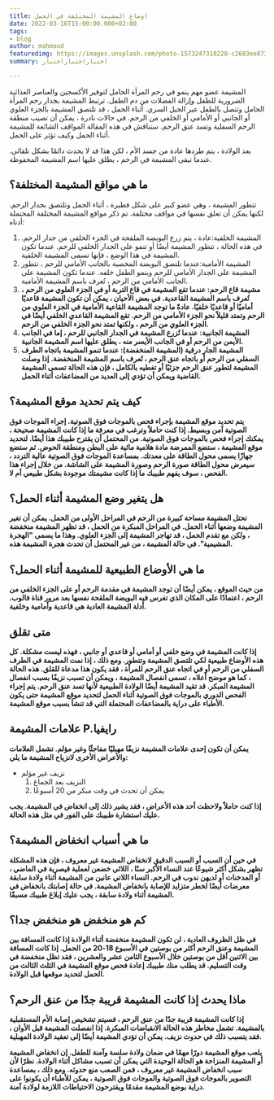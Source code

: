 ```yaml
---
title: اوضاع المشيمة المختلفة في الحمل
date: 2022-03-16T15:00:00.000+02:00
tags:
- blog
author: mahmoud
featuredimg: https://images.unsplash.com/photo-1573247318220-c2683ee87351?ixlib=rb-1.2.1&auto=format&fit=crop&w=500&q=60
summary: اختباراختباراختبار

---
```

المشيمة عضو مهم ينمو في رحم المرأة الحامل لتوفير الأكسجين والعناصر الغذائية الضرورية للطفل وإزالة الفضلات من دم الطفل. ترتبط المشيمة بجدار رحم المرأة الحامل وتتصل بالطفل عبر الحبل السري. أثناء الحمل ، قد تلتصق المشيمة بالجزء العلوي أو الجانبي أو الأمامي أو الخلفي من الرحم. في حالات نادرة ، يمكن أن تصيب منطقة الرحم السفلية وتسد عنق الرحم. سنناقش في هذه المقالة المواقف الشائعة للمشيمة أثناء الحمل وكيف تؤثر على الحمل.

بعد الولادة ، يتم طردها عادة من جسد الأم ، لكن هذا قد لا يحدث دائمًا بشكل تلقائي. عندما تبقى المشيمة في الرحم ، يطلق عليها اسم المشيمة المحفوظة.

## ما هي مواقع المشيمة المختلفة؟

تتطور المشيمة ، وهي عضو كبير على شكل فطيرة ، أثناء الحمل وتلتصق بجدار الرحم. لكنها يمكن أن تعلق نفسها في مواقف مختلفة. تم ذكر مواقع المشيمة المختلفة المحتملة أدناه:

1. المشيمة الخلفية:عادة ، يتم زرع البويضة الملقحة في الجزء الخلفي من جدار الرحم. في هذه الحالة ، تتطور المشيمة أيضًا أو تنمو على الجدار الخلفي للرحم. عندما تكون المشيمة في هذا الوضع ، فإنها تسمى المشيمة الخلفية.
2. المشيمة الأمامية:عندما تلتصق البويضة المخصبة بالجانب الأمامي للرحم ، تتطور المشيمة على الجدار الأمامي للرحم وينمو الطفل خلفه. عندما تكون المشيمة على الجانب الأمامي من الرحم ، تُعرف باسم المشيمة الأمامية.
3. **مشيمة قاع الرحم: عندما تقع المشيمة في قاع التربة أو في الجزء العلوي من الرحم ، تُعرف باسم المشيمة القاعدية. في بعض الأحيان ، يمكن أن تكون المشيمة قاعديًا أماميًا أو قاعديًا خلفيًا. عادةً ما توجد المشيمة القاعية الأمامية في الجزء العلوي من الرحم وتمتد قليلاً نحو الجزء الأمامي من الرحم. تقع المشيمة القاعدي الخلفي أيضًا في الجزء العلوي من الرحم ، ولكنها تمتد نحو الجزء الخلفي من الرحم.**
4. **المشيمة الجانبية: عندما تُزرع المشيمة في الجدار الجانبي للرحم ، إما في الجانب الأيمن من الرحم أو في الجانب الأيسر منه ، يطلق عليها اسم المشيمة الجانبية.**
5. **المشيمة الجار درقية (المشيمة المنخفضة): عندما تنمو المشيمة باتجاه الطرف السفلي من الرحم أو باتجاه عنق الرحم ، تُعرف باسم المشيمة المنخفضة. إذا وصلت المشيمة لتطور عنق الرحم جزئيًا أو تغطيه بالكامل ، فإن هذه الحالة تسمى المشيمة القاضية ويمكن أن تؤدي إلى العديد من المضاعفات أثناء الحمل.**

## **كيف يتم تحديد موقع المشيمة؟**

**يتم تحديد موقع المشيمة بإجراء فحص بالموجات فوق الصوتية. إجراء الموجات فوق الصوتية آمن وبسيط. إذا كنت حاملاً وترغب في معرفة ما إذا كانت المشيمة صحيحة ، يمكنك إجراء فحص بالموجات فوق الصوتية. من المحتمل أن يقترح طبيبك هذا أيضًا. لتحديد موقع المشيمة ، ستضع الممرضة مادة هلامية مائية على البطن ومنطقة الحوض. ثم ستضع جهازًا يسمى محول الطاقة على معدتك. بمساعدة الموجات فوق الصوتية عالية التردد ، سيعرض محول الطاقة صورة الرحم وصورة المشيمة على الشاشة. من خلال إجراء هذا الفحص ، سوف يفهم طبيبك ما إذا كانت مشيمتك موجودة بشكل طبيعي أم لا.**

## **هل يتغير وضع المشيمة أثناء الحمل؟**

**تحتل المشيمة مساحة كبيرة من الرحم في المراحل الأولى من الحمل. يمكن أن تغير المشيمة وضعها أثناء الحمل. في المراحل المبكرة من الحمل ، قد تظهر المشيمة منخفضة ، ولكن مع تقدم الحمل ، قد تهاجر المشيمة إلى الجزء العلوي. وهذا ما يسمى "الهجرة المشيمية". في حالة المشيمة ، من غير المحتمل أن تحدث هجرة المشيمة هذه.**

## **ما هي الأوضاع الطبيعية للمشيمة أثناء الحمل؟**

**من حيث الموقع ، يمكن أيضًا أن توجد المشيمة في مقدمة الرحم أو على الجزء الخلفي من الرحم ، اعتمادًا على المكان الذي تغرس فيه البويضة الملقحة نفسها بعد مرور قناة فالوب. أدلة المشيمة العادية هي قاعدية وأمامية وخلفية.**

## **متى تقلق**

**إذا كانت المشيمة في وضع خلفي أو أمامي أو قاعدي أو جانبي ، فهذه ليست مشكلة. كل هذه الأوضاع طبيعية لكي تلتصق المشيمة وتتطور. ومع ذلك ، إذا نمت المشيمة في الطرف السفلي من الرحم أو في اتجاه عنق الرحم للمرأة ، فقد يكون هذا مدعاة للقلق. هذه الحالة ، كما هو موضح أعلاه ، تسمى انفصال المشيمة ، ويمكن أن تسبب نزيفًا بسبب انفصال المشيمة المبكر. قد تقيد المشيمة أيضًا الولادة الطبيعية لأنها تسد عنق الرحم. يتم إجراء الفحص الدوري بالموجات فوق الصوتية أثناء الحمل لتحديد موقع المشيمة حتى يكون الأطباء على دراية بالمضاعفات المحتملة التي قد تنشأ بسبب موقع المشيمة.**

## **علامات المشيمة P.رايفيا**

**يمكن أن تكون إحدى علامات المشيمة نزيفًا مهبليًا مفاجئًا وغير مؤلم. تشمل العلامات والأعراض الأخرى لانزياح المشيمة ما يلي:**

* نزيف غير مؤلم
  1. النزيف بعد الجماع
  2. يمكن أن تحدث في وقت مبكر من 20 أسبوعًا

**إذا كنت حاملاً ولاحظت أحد هذه الأعراض ، فقد يشير ذلك إلى انخفاض في المشيمة. يجب عليك استشارة طبيبك على الفور في مثل هذه الحالة.**

## **ما هي أسباب انخفاض المشيمة؟**

**في حين أن السبب أو السبب الدقيق لانخفاض المشيمة غير معروف ، فإن هذه المشكلة تظهر بشكل أكثر شيوعًا عند النساء الأكبر سنًا ، اللائي خضعن لعملية قيصرية في الماضي ، أو المدخنات أو لديهن ندوب في الرحم. النساء اللاتي عانين من المشيمة أثناء ولادة سابقة معرضات أيضًا لخطر متزايد للإصابة بانخفاض المشيمة. في حالة إصابتك بانخفاض في المشيمة أثناء ولادة سابقة ، يجب عليك إبلاغ طبيبك مسبقًا.**

## **كم هو منخفض هو منخفض جدا؟**

**في ظل الظروف العادية ، لن تكون المشيمة منخفضة أثناء الولادة إذا كانت المسافة بين المشيمة وعنق الرحم أكثر من بوصتين في الأسبوع 18-20 من الحمل. إذا كانت المسافة بين الاثنين أقل من بوصتين خلال الأسبوع الثامن عشر والعشرين ، فقد تظل منخفضة في وقت التسليم. قد يطلب منك طبيبك إعادة فحص موقع المشيمة في الثلث الثالث من الحمل لتحديد موقعها قبل الولادة.**

## **ماذا يحدث إذا كانت المشيمة قريبة جدًا من عنق الرحم؟**

**إذا كانت المشيمة قريبة جدًا من عنق الرحم ، فسيتم تشخيص إصابة الأم المستقبلية بالمشيمة. تشمل مخاطر هذه الحالة الانقباضات المبكرة. إذا انفصلت المشيمة قبل الأوان ، فقد يتسبب ذلك في حدوث نزيف. يمكن أن تؤدي المشيمة أيضًا إلى تعقيد الولادة المهبلية.**

**يلعب موقع المشيمة دورًا مهمًا في ضمان ولادة سلسة وآمنة للطفل. إن انخفاض المشيمة أو المشيمة المنزاحة هو الحالة الوحيدة التي يمكن أن تسبب مشاكل أثناء الولادة. نظرًا لأن سبب انخفاض المشيمة غير معروف ، فمن الصعب منع حدوثه. ومع ذلك ، بمساعدة التصوير بالموجات فوق الصوتية والموجات فوق الصوتية ، يمكن للأطباء أن يكونوا على دراية بوضع المشيمة مقدمًا ويقترحون الاحتياطات اللازمة لولادة آمنة.**